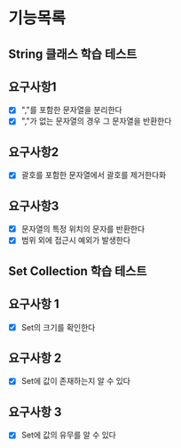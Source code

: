 # 기능목록

## String 클래스 학습 테스트
## 요구사항1
- [x] ","를 포함한 문자열을 분리한다
- [x] ","가 없는 문자열의 경우 그 문자열을 반환한다
## 요구사항2
- [x] 괄호를 포함한 문자열에서 괄호를 제거한다화
## 요구사항3
- [x] 문자열의 특정 위치의 문자를 반환한다
- [x] 범위 외에 접근시 예외가 발생한다

## Set Collection 학습 테스트
## 요구사항 1
- [x] Set의 크기를 확인한다

## 요구사항 2
- [x] Set에 값이 존재하는지 알 수 있다

## 요구사항 3
- [x] Set에 값의 유무를 알 수 있다